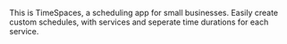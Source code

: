 This is TimeSpaces, a scheduling app for small businesses. Easily create custom schedules, with services and seperate time durations for each service.
